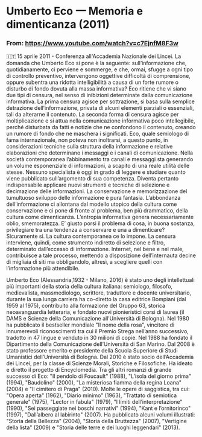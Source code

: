 # Umberto Eco 一 Memoria e dimenticanza (2011)

### From: https://www.youtube.com/watch?v=c7EjnfM8F3w

:it: 15 aprile 2011 - Conferenza all'Accademia Nazionale dei Lincei. 
La domanda che Umberto Eco si pone è la seguente: sull’informazione che, quotidianamente, ci perviene e sommerge, e che, ormai, sfugge a ogni tipo di controllo preventivo, intervengono oggettive difficoltà di comprensione, oppure subentra una ridotta intelligibilità a causa di un forte rumore o disturbo di fondo dovuta alla massa informativa?
Eco ritiene che vi siano due tipi di censura, nel senso di inibizioni determinate dalla comunicazione informativa. La prima censura agisce per sottrazione, si basa sulla semplice detrazione  dell’informazione, privata di alcuni elementi parziali o essenziali, tali da alterarne il contenuto. La  seconda forma di censura agisce per moltiplicazione e si attua nella comunicazione informativa poco intellegibile, perché disturbata da fatti e notizie che ne confondono il contenuto, creando un rumore di fondo che ne maschera i significati. Eco, quale semiologo di fama internazionale, non poteva non inoltrarsi, a questo punto, in considerazioni tecniche sulla struttura della informazione e relative elaborazioni che determinano i messaggi e i canali di comunicazione. Nella società contemporanea l’abbinamento tra canali e messaggi sta generando un volume esponenziale di informazioni, a scapito di una reale utilità delle stesse. Nessuno specialista è oggi  in grado di leggere e  studiare quanto viene pubblicato sull’argomento di sua competenza.
Diventa pertanto indispensabile applicare nuovi strumenti  e tecniche di selezione e decimazione delle informazioni. La conservazione  e memorizzazione del tumultuoso sviluppo delle informazione è pura fantasia. L’abbondanza dell’informazione ci allontana dal modello utopico della cultura come conservazione  e ci pone di fronte al problema, ben più drammatico, della cultura come dimenticanza. L’entropia informativa genera necessariamente oblio, smemoratezza. E’ giusto porsi il problema di cosa, in buona sostanza, privilegiare tra una tendenza a conservare e una a dimenticare? Sicuramente si. La cultura contemporanea ce lo impone. La censura interviene, quindi, come strumento indiretto di selezione e filtro, determinato dall’eccesso di informazione. Internet, nel bene e nel male, contribuisce a tale processo, mettendo a disposizione dell’internauta  decine di migliaia di siti ma obbligandolo, altresì, a scegliere quelli con l’informazione più attendibile.

Umberto Eco (Alessandria,1932 - Milano, 2016) è stato uno degli intellettuali più importanti della storia della cultura italiana: semiologo, filosofo, medievalista, massmediologo, scrittore, traduttore e docente universitario, durante la sua lunga carriera ha co-diretto la casa editrice Bompiani (dal 1959 al 1975), contribuito alla formazione del Gruppo 63, storica neoavanguardia letteraria, e fondato nuovi pionieristici corsi di laurea (il DAMS e Scienze della Comunicazione all’Università di Bologna). Nel 1980 ha pubblicato il bestseller mondiale "Il nome della rosa", vincitore di innumerevoli riconoscimenti tra cui il Premio Strega nell’anno successivo, tradotto in 47 lingue e venduto in 30 milioni di copie. Nel 1988 ha fondato il Dipartimento della Comunicazione dell’Università di San Marino. Dal 2008 è stato professore emerito e presidente della Scuola Superiore di Studi Umanistici dell’Università di Bologna. Dal 2010 è stato socio dell’Accademia dei Lincei, per la classe di Scienze Morali, Storiche e Filosofiche. Ha ideato e diretto il progetto di Encyclomedia. Tra gli altri romanzi di grande successo di Eco: "Il pendolo di Foucault" (1988), "L’isola del giorno prima" (1994), "Baudolino" (2000), "La misteriosa fiamma della regina Loana" (2004) e "Il cimitero di Praga" (2010). Molte le opere di saggistica, tra cui: "Opera aperta" (1962), "Diario minimo" (1963), "Trattato di semiotica generale" (1975), "Lector in fabula" (1979), "I limiti dell’interpretazione" (1990), "Sei passeggiate nei boschi narrativi" (1994), "Kant e l’ornitorinco" (1997), "Dall’albero al labirinto" (2007). Ha pubblicato alcuni volumi illustrati: "Storia della Bellezza" (2004), "Storia della Bruttezza" (2007), "Vertigine della lista" (2009) e "Storia delle terre e dei luoghi leggendari" (2013).
